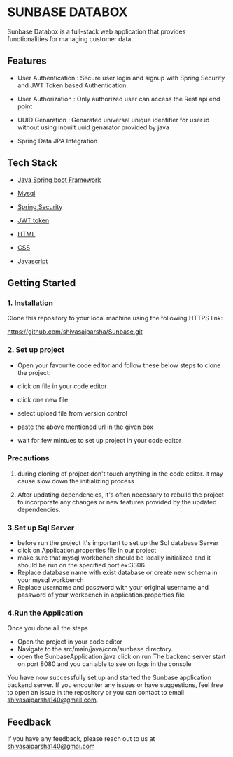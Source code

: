 
# SUNBASE DATABOX
 Sunbase Databox is a full-stack web application that provides functionalities for managing customer data.
 




## Features 

- User Authentication         :   Secure user login and          signup with Spring Security and JWT Token based Authentication.

- User Authorization : Only authorized user can access the Rest api end point
- UUID Genaration    : Genarated universal unique identifier  for user id without  using inbuilt uuid genarator provided by java

- Spring Data JPA Integration


## Tech Stack
   - [Java Spring boot Framework](https://spring.io/projects/spring-boot)

   - [Mysql](https://en.wikipedia.org/wiki/MySQL)
   - [Spring Security](https://spring.io/projects/spring-security)
   - [JWT token ](https://jwt.io/introduction) 
   - [HTML](https://developer.mozilla.org/en-US/docs/Web/HTML)
   - [CSS](https://developer.mozilla.org/en-US/docs/Web/CSS)
   - [Javascript](https://www.javascript.com/)
##  Getting Started
  ###  1. Installation

  Clone this repository to your local machine using the following HTTPS link:

  https://github.com/shivasaiparsha/Sunbase.git 

  


 ### 2. Set up project

- Open your favourite code editor and follow these below steps to clone the project:

- click on file in your code editor
- click one new file
- select upload file from version control
- paste the above mentioned url in the given box
- wait for few mintues to set up project in your code editor

### Precautions
   1. during cloning of project don't touch anything in the code editor. it may cause slow down the initializing process 

2.  After updating dependencies, it's often necessary to rebuild the project to incorporate any changes or new features provided by the updated dependencies.

### 3.Set up Sql Server
 - before run the project it's important to set up the Sql database Server
 - click on Application.properties file in our project 
  - make sure that mysql workbench should be locally initialized and it should be run on the specified port ex:3306
  - Replace database name with exist database or create new schema in your mysql workbench
  - Replace username and password with your original username and password of your workbench in application.properties file

  ### 4.Run the Application
  Once you done all the steps

  - Open the project in your code editor
  - Navigate to the src/main/java/com/sunbase directory.
  - open the SunbaseApplication.java click on run
  The backend server start on port 8080 and you can able to see on logs in the console 

  You have now successfully set up and started the Sunbase application backend server. If you encounter any issues or have suggestions, feel free to open an issue in the repository or you can contact to email shivasaiparsha140@gmail.com.

 


## Feedback

If you have any feedback, please reach out to us at shivasaiparsha140@gmai.com


